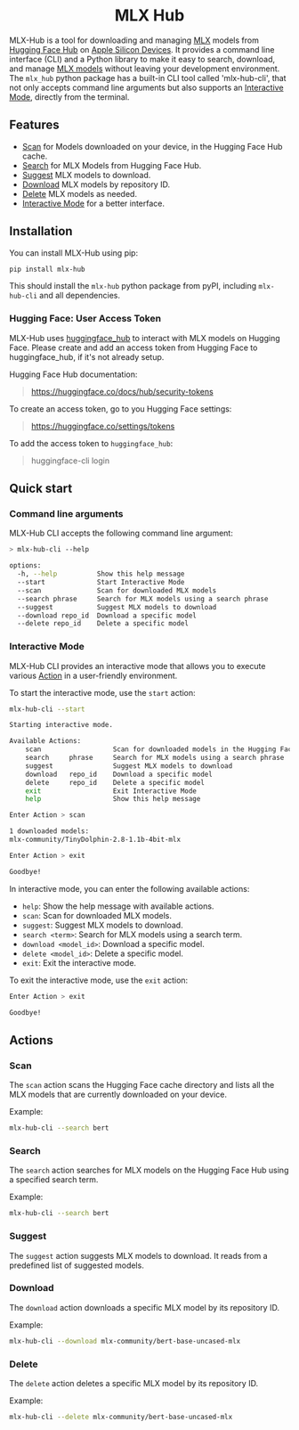 <h1 align="center">MLX Hub</h1>

MLX-Hub is a tool for downloading and managing [MLX](https://github.com/ml-explore/mlx) models from [Hugging Face Hub](https://huggingface.co) on [Apple Silicon Devices](https://support.apple.com/en-us/116943). 
It provides a command line interface (CLI) and a Python library to make it easy to search, download, and manage [MLX models](https://huggingface.co/models?library=mlx&sort=downloads) without leaving your development environment. 
The `mlx_hub` python package has a built-in CLI tool called 'mlx-hub-cli', that not only accepts command line arguments but also supports an [Interactive Mode](#interactive-mode), directly from the terminal.

## Features

- [Scan](#scan) for Models downloaded on your device, in the Hugging Face Hub cache.
- [Search](#search) for MLX Models from Hugging Face Hub.
- [Suggest](#suggest) MLX models to download.
- [Download](#download) MLX models by repository ID.
- [Delete](#delete) MLX models as needed.
- [Interactive Mode](#interactive-mode) for a better interface.

## Installation

You can install MLX-Hub using pip:

```bash
pip install mlx-hub
```
This should install the `mlx-hub` python package from pyPI, including `mlx-hub-cli` and all dependencies.

### Hugging Face: User Access Token

MLX-Hub uses [huggingface_hub](https://github.com/huggingface/huggingface_hub) to interact with MLX models on Hugging Face.
Please create and add an access token from Hugging Face to huggingface_hub, if it's not already setup.

Hugging Face Hub documentation:
> https://huggingface.co/docs/hub/security-tokens

To create an access token, go to you Hugging Face settings:
> https://huggingface.co/settings/tokens

To add the access token to `huggingface_hub`:
> huggingface-cli login


## Quick start

### Command line arguments

MLX-Hub CLI accepts the following command line argument:

```bash
> mlx-hub-cli --help 

options:
  -h, --help          Show this help message
  --start             Start Interactive Mode
  --scan              Scan for downloaded MLX models
  --search phrase     Search for MLX models using a search phrase
  --suggest           Suggest MLX models to download
  --download repo_id  Download a specific model
  --delete repo_id    Delete a specific model
```

### Interactive Mode

MLX-Hub CLI provides an interactive mode that allows you to execute various [Action](#Actions) in a user-friendly environment.

To start the interactive mode, use the `start` action:

```bash
mlx-hub-cli --start
```

```bash
Starting interactive mode.

Available Actions:
    scan                  Scan for downloaded models in the Hugging Face cache
    search     phrase     Search for MLX models using a search phrase
    suggest               Suggest MLX models to download
    download   repo_id    Download a specific model
    delete     repo_id    Delete a specific model
    exit                  Exit Interactive Mode
    help                  Show this help message

Enter Action > scan

1 downloaded models: 
mlx-community/TinyDolphin-2.8-1.1b-4bit-mlx

Enter Action > exit

Goodbye!
```

In interactive mode, you can enter the following available actions:

- `help`: Show the help message with available actions.
- `scan`: Scan for downloaded MLX models.
- `suggest`: Suggest MLX models to download.
- `search <term>`: Search for MLX models using a search term.
- `download <model_id>`: Download a specific model.
- `delete <model_id>`: Delete a specific model.
- `exit`: Exit the interactive mode.

To exit the interactive mode, use the `exit` action:

```bash
Enter Action > exit

Goodbye!
```

## Actions

### Scan

The `scan` action scans the Hugging Face cache directory and lists all the MLX models that are currently downloaded on your device.

Example:

```bash
mlx-hub-cli --search bert
```

### Search

The `search` action searches for MLX models on the Hugging Face Hub using a specified search term.

Example:

```bash
mlx-hub-cli --search bert
```

### Suggest

The `suggest` action suggests MLX models to download. It reads from a predefined list of suggested models.

### Download

The `download` action downloads a specific MLX model by its repository ID.

Example:

```bash
mlx-hub-cli --download mlx-community/bert-base-uncased-mlx
```

### Delete

The `delete` action deletes a specific MLX model by its repository ID.

Example:

```bash
mlx-hub-cli --delete mlx-community/bert-base-uncased-mlx
```

